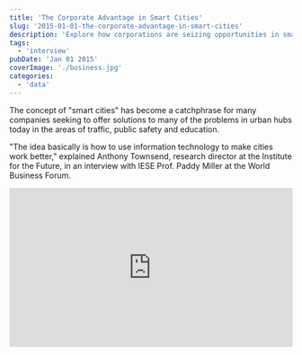 ```yaml
---
title: 'The Corporate Advantage in Smart Cities'
slug: '2015-01-01-the-corporate-advantage-in-smart-cities'
description: 'Explore how corporations are seizing opportunities in smart cities to address urban challenges like traffic, safety, and education. Learn how leveraging information technology can enhance city functionality and drive business innovation. Gain insights from industry experts like Anthony Townsend on the strategic advantages for companies investing in smart city solutions. Discover the potential for corporate growth within these technologically advanced urban landscapes.'
tags:
  - 'interview'
pubDate: 'Jan 01 2015'
coverImage: './business.jpg'
categories:
  - 'data'
---
```



The concept of "smart cities" has become a catchphrase for many companies seeking to offer solutions to many of the problems in urban hubs today in the areas of traffic, public safety and education.

"The idea basically is how to use information technology to make cities work better," explained Anthony Townsend, research director at the Institute for the Future, in an interview with IESE Prof. Paddy Miller at the World Business Forum.

<div class="youtube-container my-8" style="position: relative; padding-bottom: 56.25%; height: 0; overflow: hidden; max-width: 100%;">
  <iframe style="position: absolute; top: 0; left: 0; width: 100%; height: 100%;" src="https://www.youtube.com/embed/PBTJxm3-DuM" frameborder="0" allow="accelerometer; autoplay; clipboard-write; encrypted-media; gyroscope; picture-in-picture" allowfullscreen></iframe>
</div>
